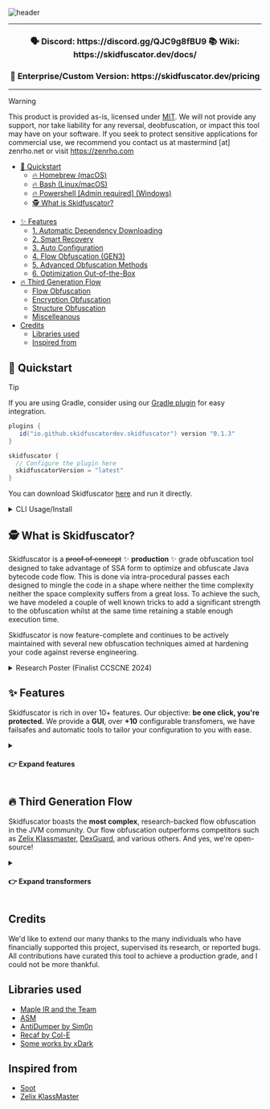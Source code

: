 ![header](https://github.com/user-attachments/assets/65046709-27c3-417f-8053-3a6f8d5ea29d)

---
<p align="center">
  <h3 align="center">
    🗣️ Discord: https://discord.gg/QJC9g8fBU9  📚  Wiki: https://skidfuscator.dev/docs/
  </h3>
  <h3 align="center">
    🏢 Enterprise/Custom Version: https://skidfuscator.dev/pricing
  </h3>
</p>

---

> [!WARNING]
> This product is provided as-is, licensed under [MIT](/LICENSE). We will not provide any support, nor take liability for
> any reversal, deobfuscation, or impact this tool may have on your software. If you seek to protect sensitive applications
> for commercial use, we recommend you contact us at mastermind [at] zenrho.net or visit https://zenrho.com 


* [🚀 Quickstart](#---quickstart)
    + [🔥 Homebrew (macOS)](#---homebrew--macos-)
    + [🔥 Bash (Linux/macOS)](#---bash--linux-macos-)
    + [🔥 Powershell [Admin required] (Windows)](#---powershell--admin-required---windows-)
  * [🕵️ What is Skidfuscator?](#----what-is-skidfuscator-)
- [✨ Features](#features)
    + [1. Automatic Dependency Downloading](#1-automatic-dependency-downloading)
    + [2. Smart Recovery](#2-smart-recovery)
    + [3. Auto Configuration](#3-auto-configuration)
    + [4. Flow Obfuscation (GEN3)](#4-flow-obfuscation--gen3-)
    + [5. Advanced Obfuscation Methods](#5-advanced-obfuscation-methods)
    + [6. Optimization Out-of-the-Box](#6-optimization-out-of-the-box)
- [🔥 Third Generation Flow](#third-generation-flow)
    + [Flow Obfuscation](#flow-obfuscation)
    + [Encryption Obfuscation](#encryption-obfuscation)
    + [Structure Obfuscation](#structure-obfuscation)
    + [Miscelleanous](#miscelleanous)
- [Credits](#credits)
  * [Libraries used](#libraries-used)
  * [Inspired from](#inspired-from)

## 🚀 Quickstart

> [!TIP]
> If you are using Gradle, consider using our [Gradle plugin](https://github.com/skidfuscatordev/skidfuscator-gradle-plugin) for easy integration.
> ```java
> plugins {
>    id("io.github.skidfuscatordev.skidfuscator") version "0.1.3"
> }
> 
> skidfuscator {
>   // Configure the plugin here
>   skidfuscatorVersion = "latest"
>}
> ```

You can download Skidfuscator [here](https://github.com/skidfuscatordev/skidfuscator-java-obfuscator/releases) and run it directly.

<details>
<summary>CLI Usage/Install</summary>
```
java -jar skidfuscator.jar obfuscate <path to your jar>
```

Skidfuscator uses a config system, which allows you to customize your obfuscation. We try to automatically download all compatible libraries, but some may slip through the cracks. The Gradle plugin is a work in progress. For now, use:
```
java -jar skidfuscator.jar obfuscate <path to your jar> -li=<path to folder with all libs>
```

### 🔥 Homebrew (macOS)
```
brew tap skidfuscatordev/skidfuscator
brew install skidfuscator
```

### 🔥 Bash (Linux/macOS)
```
curl -sL https://raw.githubusercontent.com/skidfuscatordev/skidfuscator-java-obfuscator/refs/heads/master/scripts/install.sh | bash
```
### 🔥 Powershell [Admin required] (Windows)
```
iex "& { $(iwr -useb https://raw.githubusercontent.com/skidfuscatordev/skidfuscator-java-obfuscator/refs/heads/master/scripts/install.ps1) }"
```
</details>

## 🕵️ What is Skidfuscator?
Skidfuscator is a ~~proof of concept~~ ✨ **production** ✨ grade obfuscation tool designed to take advantage of SSA form to optimize and obfuscate Java bytecode
code flow. This is done via intra-procedural passes each designed to mingle the code in a shape where neither the time complexity
neither the space complexity suffers from a great loss. To achieve the such, we have modeled a couple of well known tricks to 
add a significant strength to the obfuscation whilst at the same time retaining a stable enough execution time.

Skidfuscator is now feature-complete and continues to be actively maintained with several new obfuscation techniques aimed at hardening your code against reverse engineering.

<details>
  <summary>Research Poster (Finalist CCSCNE 2024)</summary>
![Classic Landscape 1 (3) (1)](https://github.com/skidfuscatordev/skidfuscator-java-obfuscator/assets/30368557/9ab9a2ab-8df7-4e62-a711-4df5f3042947)
</details>

## ✨ Features 

Skidfuscator is rich in over 10+ features. Our objective: **be one click, you're protected.** We provide a **GUI**, over **+10** configurable transfomers, we have failsafes and automatic tools to tailor your configuration to you with ease. 
<details><summary><h4>👉 Expand features</h4></summary>
  
### 1. Automatic Dependency Downloading
Skidfuscator intelligently identifies and downloads missing dependencies needed for your project, minimizing manual configuration. Known frameworks such as Bukkit are automatically handled, streamlining setup.

https://github.com/user-attachments/assets/9c349e09-01da-4073-be69-f00211add72a

### 2. Smart Recovery
In the event of errors or failed obfuscation, Skidfuscator implements a recovery system that intelligently resolves conflicts and provides suggestions to fix issues. This ensures minimal disruption in your development workflow.

https://github.com/user-attachments/assets/d71f3a10-ebac-466c-9e8e-3bfcaf5177d5

### 3. Auto Configuration
Skidfuscator comes with built-in presets for common configurations, allowing quick setup without needing to manually tweak every aspect of the obfuscation process. For advanced users, all settings remain fully customizable.

https://github.com/user-attachments/assets/fb6a5ac1-a739-4c83-a340-40e312016947

### 4. Flow Obfuscation (GEN3)
Skidfuscator introduces third-generation control flow obfuscation (Flow GEN3), which scrambles method logic and makes the control flow harder to understand. This method introduces opaque predicates and complex flow redirections, hindering static and dynamic analysis.
### 5. Advanced Obfuscation Methods
Comes with all sorts of advanced obfuscation methodologies only seen in modern obfuscators, such as Zelix KlassMaster. Skidfuscator is designed to be hyper-resilient and best of its field, for free.
### 6. Optimization Out-of-the-Box
Skidfuscator is built to ensure that obfuscation does not degrade your application’s runtime performance. By leveraging SSA and CFG-based transformations, it provides obfuscation that’s highly optimized to maintain both time and space complexity.

Here are all the cool features I've been adding to Skidfuscator. It's a fun project hence don't expect too much from it. It's purpose is
not to be commercial but to inspire some more clever approaches to code flow obfuscation, especially ones which make use of SSA and CFGs

![Cool gif](https://i.ibb.co/4MQnj4V/FE185-E3-B-0-D0-D-4-ACC-81-AA-A4862-DF01-FA3.gif)
</details>

## 🔥 Third Generation Flow

Skidfuscator boasts the **most complex**, research-backed flow obfuscation in the JVM community. Our flow obfuscation outperforms competitors such as [Zelix Klassmaster](https://zelix.com), [DexGuard](), and various others. And yes, we're open-source! 

<details><summary><h4>👉 Expand transformers</h4></summary>

### Flow Obfuscation
| **Feature**                          | **Edition**           | **Description**                                   |
|--------------------------------------|------------------------|---------------------------------------------------|
| Bogus Exception Flow                 | Community              | Adds fake exception handling to confuse reverse engineers. |
| Bogus Condition Flow                 | Community              | Introduces fake conditions to disrupt program analysis. |
| **NEW** ✨ Pure Function Hashing Flow | Community               | Hashes pure functions to obfuscate their flow and outputs. |
| Switch Flow                          | Community               | Uses switch statements to obscure logic paths.    |
| Factory Initiation Flow              | Community               | Obfuscates factory patterns, adding complexity to instance creation. |
| Integer Return Flow                  | [**Enterprise**](https://skidfuscator.dev/pricing) | Obfuscates integer return values to mislead reverse engineering. |
| Exception Return Flow                | [**Enterprise**](https://skidfuscator.dev/pricing) | Utilizes exceptions as a return flow to confuse the control path. |

### Encryption Obfuscation

| **Feature**                          | **Edition**           | **Description**                                   |
|--------------------------------------|------------------------|---------------------------------------------------|
| String Encryption                    | Community  | Encrypts strings to prevent static analysis.      |
| Annotation Encryption                | [**Enterprise**](https://skidfuscator.dev/pricing)  | Encrypts annotations to protect metadata from tampering. |
| Reference Encryption                 | [**Enterprise**](https://skidfuscator.dev/pricing)  | Encrypts object references to add another layer of security. |

### Structure Obfuscation
| **Feature**                          | **Edition**           | **Description**                                   |
|--------------------------------------|------------------------|---------------------------------------------------|
| Field Renamer                        | [**Enterprise**](https://skidfuscator.dev/pricing)   | Renames fields to meaningless names to obscure their purpose. |
| Method Renamer                       | [**Enterprise**](https://skidfuscator.dev/pricing)   | Renames methods to make reverse engineering more challenging. |
| Class Renamer                        | [**Enterprise**](https://skidfuscator.dev/pricing)   | Renames classes to break readability and tooling compatibility. |
| Mixin Support                        | [**Enterprise**](https://skidfuscator.dev/pricing)   | Adds support for obfuscating mixin-based systems. |
| Spigot Plugin Support                | [**Enterprise**](https://skidfuscator.dev/pricing)   | Obfuscates Spigot plugins for enhanced security.  |

### Miscelleanous 
| **Feature**                          | **Edition**           | **Description**                                   |
|--------------------------------------|------------------------|---------------------------------------------------|
| Ahegao Trolling                      | Community              | Adds humorous or trolling elements to deter casual inspection. |
| Driver Protection                    | Community              | Protects drivers from tampering or reverse engineering. |
| **New** Outlining Obfuscation        | [**Enterprise**](https://skidfuscator.dev/pricing)           | Segments code into separate outlined functions for obfuscation. |
| Native Driver Protection             | [**Enterprise**](https://skidfuscator.dev/pricing)           | Protects native drivers at the OS level for added security. |
</details>

## Credits

We'd like to extend our many thanks to the many individuals who have financially supported this project, supervised its research, or reported bugs. All contributions have curated this tool to achieve a production grade, and I could not be more thankful.

## Libraries used
- [Maple IR and the Team](https://github.com/LLVM-but-worse/maple-ir)
- [ASM](https://gitlab.ow2.org/asm/asm)
- [AntiDumper by Sim0n](https://github.com/sim0n/anti-java-agent/)
- [Recaf by Col-E](https://github.com/Col-E/Recaf)
- [Some works by xDark](https://github.com/xxDark)

## Inspired from
- [Soot](https://github.com/soot-oss/soot)
- [Zelix KlassMaster](https://zelix.com)
